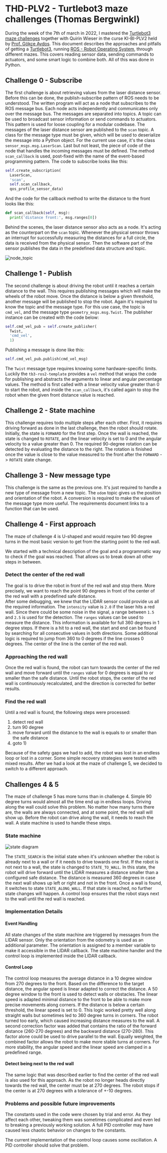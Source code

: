 # THD-PLV2 - Turtlebot3 maze challenges (Thomas Bergwinkl)

During the week of the 7th of march in 2022, I mastered the [Turtlebot3 maze challenges](https://mygit.th-deg.de/gaydos/tb3-maze-challenges) together with Quirin Wieser in the curse KI-BI-PLV2 held by [Prof. Gökçe Aydos](https://aydos.de/uni).
This document describes the approaches and pitfalls of getting a [Turtlebot3](https://www.turtlebot.com/), running [ROS - Robot Operating System](https://www.ros.org/), through different mazes.
This covers reading sensor data, sending commands to actuators, and some smart logic to combine both.
All of this was done in Python.

## Challenge 0 - Subscribe

The first challenge is about retrieving values from the laser distance sensor.
Before this can be done, the publish-subscribe pattern of ROS needs to be understood.
The written program will act as a node that subscribes to the ROS message bus.
Each node acts independently and communicates only over the message bus.
The messages are separated into topics.
A topic can be used to broadcast sensor information or send commands to actuators.
This pattern is used for loose coupling for a modular codebase.
The messages of the laser distance sensor are published to the `scan` topic.
A class for the message type must be given, which will be used to deserialize the message into a Python object.
For the current use case, it's the class `sensor_msgs.msg.LaserScan`.
Last but not least, the piece of code of the node that handles the incoming messages must be defined.
The method `scan_callback` is used, post-fixed with the name of the event-based programming pattern.
The code to subscribe looks like this:

```python
self.create_subscription(
  LaserScan,
  'scan',
  self.scan_callback,
  qos_profile_sensor_data)
```

And the code for the callback method to write the distance to the front looks like this:

```python
def scan_callback(self, msg):
  print('distance front:', msg.ranges[0])
```

Behind the scenes, the laser distance sensor also acts as a node.
It's acting as the counterpart on the `scan` topic.
Whenever the physical sensor throws an interrupt for successfully measuring the distances for a full circle, the data is received from the physical sensor.
Then the software part of the sensor publishes the data in the predefined data structure and topic.

![node_topic](_static/node_topic.svg)

## Challenge 1 - Publish

The second challenge is about driving the robot until it reaches a certain distance to the wall.
This requires publishing messages which will make the wheels of the robot move.
Once the distance is below a given threshold, another message will be published to stop the robot.
Again it's required to know the topic and the message type.
For this use case, the topic is `cmd_vel`, and the message type `geometry_msgs.msg.Twist`.
The publisher instance can be created with the code below:

```python
self.cmd_vel_pub = self.create_publisher(
  Twist,
  'cmd_vel',
  1)
```

Publishing a message is done like this:

```python
self.cmd_vel_pub.publish(cmd_vel_msg)
```

The `Twist` message type requires knowing some hardware-specific limits.
Luckily the `tb3-ros2-template` provides a `vel` method that wraps the code for publishing and abstracts the arguments to linear and angular percentage values.
The method is first called with a linear velocity value greater than 0 to start the robot, and inside the `scan_callback`, it's called again to stop the robot when the given front distance value is reached.

## Challenge 2 - State machine

This challenge requires todo multiple steps after each other.
First, it requires driving forward as done in the last challenge, then the robot should rotate.
Initially, the state is `FORWARD` for the first step.
Once the wall is reached, the state is changed to `ROTATE`, and the linear velocity is set to 0 and the angular velocity to a value greater than 0.
The required 90-degree rotation can be detected by evaluating the distance to the right.
The rotation is finished once the value is close to the value measured to the front after the `FORWARD` -> `ROTATE` state change.

## Challenge 3 - New message type

This challenge is the same as the previous one.
It's just required to handle a new type of message from a new topic.
The `odom` topic gives us the position and orientation of the robot.
A conversion is required to make the values of the message type more useful.
The requirements document links to a function that can be used.

## Challenge 4 - First approach

The maze of challenge 4 is U-shaped and would require two 90 degree turns in the most basic version to get from the starting point to the red wall.

We started with a technical description of the goal and a programmatic way to check if the goal was reached.
That allows us to break down all other steps in between.

### Detect the center of the red wall

The goal is to drive the robot in front of the red wall and stop there.
More precisely, we want to reach the point 90 degrees in front of the center of the red wall with a predefined safe distance.  
After some debugging, we knew that the LIDAR sensor could provide us all the required information.
The `intensity` value is `2.0` if the laser hits a red wall.
Since there could be some noise in the signal, a range between `1.5` and `2.5` is used for the detection. 
The `ranges` values can be used to measure the distance.
This information is available for full 360 degrees in 1 degree steps.
If there is a hit to a red wall, the start and end can be found by searching for all consecutive values in both directions.
Some additional logic is required to jump from 360 to 0 degrees if the line crosses 0 degrees.
The center of the line is the center of the red wall.

### Approaching the red wall

Once the red wall is found, the robot can turn towards the center of the red wall and move forward until the `ranges` value for 0 degrees is equal to or smaller than the safe distance.
Until the robot stops, the center of the red wall is continuously recalculated, and the direction is corrected for better results.  

### Find the red wall

Until a red wall is found, the following steps were processed:

1) detect red wall
2) turn 90 degree
3) move forward until the distance to the wall is equals to or smaller than the safe distance
4) goto 1)

Because of the safety gaps we had to add, the robot was lost in an endless loop or lost in a corner.
Some simple recovery strategies were tested with mixed results.
After we had a look at the maze of challenge 5, we decided to switch to a different approach.

## Challenges 4 & 5

The maze of challenge 5 has more turns than in challenge 4.
Simple 90 degree turns would almost all the time end up in endless loops.
Driving along the wall could solve this problem.
No matter how many turns there are, the walls are always connected, and at some point, the red wall will show up.
Before the robot can drive along the wall, it needs to reach the wall.
A state machine is used to handle these steps.

### State machine 

![state diagram](_static/state_diagram.svg)

The `STATE_SEARCH` is the initial state when it's unknown whether the robot is already next to a wall or if it needs to drive towards one first.
If the robot is not next to a wall, the state is changed to `STATE_TO_WALL`.
In this state, the robot will drive forward until the LIDAR measures a distance smaller than a configured safe distance.
The distance is measured 360 degrees in case the next wall shows up left or right and not in the front.
Once a wall is found, it switches to state `STATE_ALONG_WALL`.
If that state is reached, no further state changes will happen.
A control loop ensures that the robot stays next to the wall until the red wall is reached.

### Implementation Details

#### Event Handling

All state changes of the state machine are triggered by messages from the LIDAR sensor.
Only the orientation from the odometry is used as an additional parameter.
The orientation is assigned to a member variable to make it accessible in the LIDAR callback.
The state machine handler and the control loop is implemented inside the LIDAR callback.

#### Control Loop

The control loop measures the average distance in a 10 degree window from 270 degrees to the front.
Based on the difference to the target distance, the angular speed is linear adapted to correct the distance.
A 50 degree window to the front is used to detect walls or obstacles.
The linear speed is adapted minimal distance to the front to be able to make more precise movements along corners.
If the distance is below a certain threshold, the linear speed is set to 0.
This logic worked pretty well along straight walls but sometimes led to 360 degree turns in corners.
The robot turned too early, which caused increasing distance measures to the wall.
A second correction factor was added that contains the ratio of the forward distance (260-270 degrees) and the backward distance (270-280).
This factor alone could be used to drive parallel to the wall.
Equally weighted, the combined factor allows the robot to make more stable turns at corners.
For more stability, the angular speed and the linear speed are clamped in a predefined range.

#### Detect being next to the red wall

The same logic that was described earlier to find the center of the red wall is also used for this approach.
As the robot no longer heads directly towards the red wall, the center must be at 270 degrees.
The robot stops if the center is at 270 degrees with a tolerance of +-10 degrees. 

### Problems and possible future improvements

The constants used in the code were chosen by trial and error.
As they affect each other, tweaking them was sometimes complicated and even led to breaking a previously working solution.
A full PID controller may have caused less chaotic behavior on changes to the constants. 

The current implementation of the control loop causes some oscillation.
A PID controller should solve that problem.
